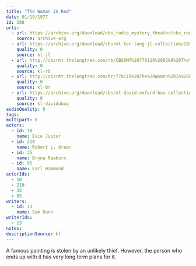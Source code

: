 ```yaml
---
title: "The Woman in Red"
date: 01/19/1977
id: 588
urls: 
  - url: https://archive.org/download/cbs_radio_mystery_theater/cbs_radio_mystery_theater-0551-0600.zip/cbs_radio_mystery_theater-0551-0600%2Fcbsrmt_0588_a_woman_in_red.mp3
    source: archive-org
  - url: https://archive.org/download/cbsrmt-ken-long-jl-collection/CBSRMT - 770119 0588 A Woman In Red_jl.mp3
    quality: 0
    source: kl-jl
  - url: http://cbsrmt.thelongtrek.com/rb/CBSRMT%20770119%200588%20The%20Woman%20in%20Red_wbbm_rb%20slow.mp3
    quality: 0
    source: kl-rb
  - url: http://cbsrmt.thelongtrek.com/br/770119%20The%20Woman%20In%20Red%20-%20WOR.mp3
    quality: 0
    source: kl-br
  - url: https://archive.org/download/cbsrmt-david-oxford-boa-collection/CBSRMT-770119-0588-The-Woman-in-Red-(128-44)_WBBM_RB-{BoA}.mp3
    quality: 0
    source: kl-davidoboa
audioQuality: 0
tags: 
multipart: 0
actors:  
  - id: 10
    name: Evie Juster  
  - id: 210
    name: Robert L. Green  
  - id: 35
    name: Bryna Raeburn  
  - id: 95
    name: Earl Hammond
actorIds:  
  - 10  
  - 210  
  - 35  
  - 95
writers:  
  - id: 13
    name: Sam Dann
writerIds:  
  - 13
notes: 
descriptionSource: kf
---
```

A famous painting is stolen by an unlikely thief. However, the person who ends up with it has very long term plans for it.